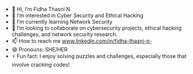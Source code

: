 - 👋 Hi, I’m Fidha Thasni N
- 👀 I’m interested in Cyber Security and Ethical Hacking
- 🌱 I’m currently learning Network Security
- 💞️ I’m looking to collaborate on cybersecurity projects, ethical hacking challenges, and network security research.
- 📫 How to reach me www.linkedin.com/in/fidha-thasni-n-
- 😄 Pronouns: SHE/HER
- ⚡ Fun fact: I enjoy solving puzzles and challenges, especially those that involve cracking codes!

<!---
fidhathasnin/fidhathasnin is a ✨ special ✨ repository because its `README.md` (this file) appears on your GitHub profile.
You can click the Preview link to take a look at your changes.
--->
